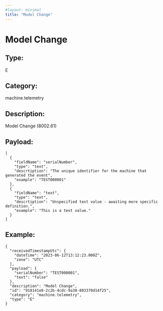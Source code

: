 ```yaml
---
#layout: minimal
title: "Model Change"
---
```


# Model Change

## Type:

E

## Category:

machine.telemetry

## Description: 

Model Change (8002.61)

## Payload:

```
[
  {
    "fieldName": "serialNumber",
    "type": "text",
    "descrtiption": "The unique identifier for the machine that generated the event",
    "example": "TEST000001"
  },
  {
    "fieldName": "text",
    "type": "text",
    "descrtiption": "Unspecified text value - awaiting more specific definition.",
    "example": "This is a text value."
  }
]
```

## Example:

```
{
  "receivedTimestampUtc": {
    "dateTime": "2023-06-12T13:12:23.000Z",
    "zone": "UTC"
  },
  "payload": {
    "serialNumber": "TEST000001",
    "text": "false"
  },
  "description": "Model Change",
  "id": "918141e8-2c2b-4cdc-9a38-803370d14f25",
  "category": "machine.telemetry",
  "type": "E"
}
```
